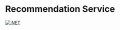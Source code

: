 # Recommendation Service

[![.NET](https://github.com/RikJansenTU/Recommendation_Service/actions/workflows/UnitTests.yml/badge.svg)](https://github.com/RikJansenTU/Recommendation_Service/actions/workflows/UnitTests.yml)
